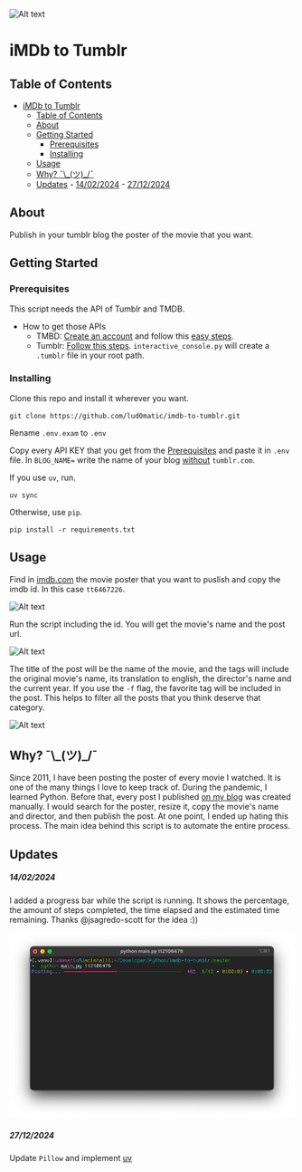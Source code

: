![Alt text](assets/images/SCR-20230620-rxju.png)

# iMDb to Tumblr

## Table of Contents

- [iMDb to Tumblr](#imdb-to-tumblr)
  - [Table of Contents](#table-of-contents)
  - [About ](#about-)
  - [Getting Started ](#getting-started-)
    - [Prerequisites](#prerequisites)
    - [Installing](#installing)
  - [Usage ](#usage-)
  - [Why? ¯\\\_(ツ)\_/¯](#why-_ツ_)
  - [Updates](#updates)
        - [14/02/2024](#14022024)
        - [27/12/2024](#27122024)

## About <a name = "about"></a>

Publish in your tumblr blog the poster of the movie that you want.

## Getting Started <a name = "getting_started"></a>

### Prerequisites

This script needs the API of Tumblr and TMDB.

+ How to get those APIs
  + TMBD: [Create an account](https://www.themoviedb.org/signup) and follow this [easy steps](https://developer.themoviedb.org/docs/getting-started).
  +  Tumblr: [Follow this steps](https://github.com/tumblr/pytumblr#using-the-interactive-console). `interactive_console.py` will create a `.tumblr` file in your root path.

### Installing

Clone this repo and install it wherever you want.

``` shell 
git clone https://github.com/lud0matic/imdb-to-tumblr.git
```

Rename `.env.exam` to `.env`

Copy every API KEY that you get from the [Prerequisites](#prerequisites) and paste it in `.env` file. In `BLOG_NAME=` write the name of your blog <ins>without</ins> `tumblr.com`.

If you use `uv`, run.

``` shell
uv sync
```

Otherwise, use `pip`.

```shell
pip install -r requirements.txt
```

## Usage <a name = "usage"></a>

Find in [imdb.com](https://imdb.com) the movie poster that you want to puslish and copy the imdb id. In this case `tt6467226`.

![Alt text](assets/images/SCR-20230703-rjxx.png)

Run the script including the id. You will get the movie's name and the post url.

![Alt text](assets/images/SCR-20230703-rluc.png)

The title of the post will be the name of the movie, and the tags will include the original movie's name, its translation to english, the director's name and the current year. If you use the `-f` flag, the favorite tag will be included in the post. This helps to filter all the posts that you think deserve that category.

![Alt text](assets/images/SCR-20230703-rlrn.png)

## Why? ¯\\\_(ツ)_/¯ 

Since 2011, I have been posting the poster of every movie I watched. It is one of the many things I love to keep track of. During the pandemic, I learned Python. Before that, every post I published [on my blog](https://mubiss.tumblr.com) was created manually. I would search for the poster, resize it, copy the movie's name and director, and then publish the post. At one point, I ended up hating this process. The main idea behind this script is to automate the entire process.

## Updates
##### 14/02/2024

I added a progress bar while the script is running. It shows the percentage, the amount of steps completed, the time elapsed and the estimated time remaining. Thanks @jsagredo-scott for the idea :))

![Alt text](/assets/images/SCR-20240214-dpqk-2.png)

##### 27/12/2024

Update `Pillow` and implement [uv](https://docs.astral.sh/uv/)
